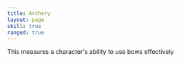 ```yaml
---
title: Archery
layout: page
skill: true
ranged: true
---
```

This measures a character's ability to use bows effectively
